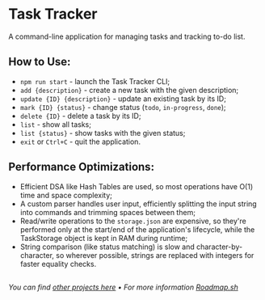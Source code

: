 # Task Tracker

A command-line application for managing tasks and tracking to-do list.

## How to Use:

-   `npm run start` - launch the Task Tracker CLI;
-   `add {description}` - create a new task with the given description;
-   `update {ID} {description}` - update an existing task by its ID;
-   `mark {ID} {status}` - change status (`todo`, `in-progress`, `done`);
-   `delete {ID}` - delete a task by its ID;
-   `list` - show all tasks;
-   `list {status}` - show tasks with the given status;
-   `exit` or `Ctrl+C` - quit the application.

## Performance Optimizations:

-   Efficient DSA like Hash Tables are used, so most operations have O(1) time and space complexity;
-   A custom parser handles user input, efficiently splitting the input string into commands and trimming spaces between them;
-   Read/write operations to the `storage.json` are expensive, so they're performed only at the start/end of the application's lifecycle, while the TaskStorage object is kept in RAM during runtime;
-   String comparison (like status matching) is slow and character-by-character, so wherever possible, strings are replaced with integers for faster equality checks.

##

_You can find [other projects here](/README.md) • For more information [Roadmap.sh](https://roadmap.sh/projects/task-tracker)_
